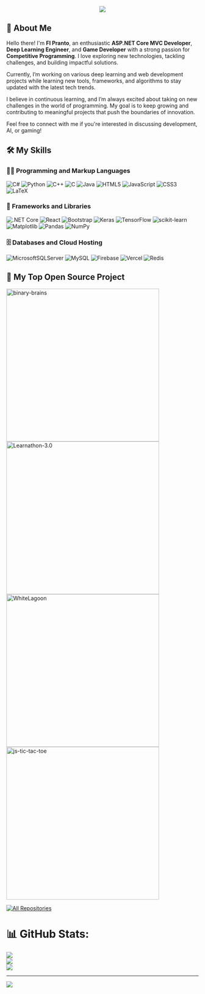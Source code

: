 <p align="center">
<a href="https://github.com/DenverCoder1/readme-typing-svg">
  <img src="https://readme-typing-svg.demolab.com?lines=Hi,+I'm+FI+Pranto;ASP.NET+Core+MVC+Developer;Deep+Learning+Engineer;Game+Developer;Competitive+Programmer;Always+learning+new+things&font=Fira+Code&center=true&width=440&height=45&color=00BFFF&vCenter=true&pause=1000&size=22" />
</a>

</p>

## 👋 About Me

Hello there! I'm **FI Pranto**, an enthusiastic **ASP.NET Core MVC Developer**, **Deep Learning Engineer**, and **Game Developer** with a strong passion for **Competitive Programming**. I love exploring new technologies, tackling challenges, and building impactful solutions.

Currently, I’m working on various deep learning and web development projects while learning new tools, frameworks, and algorithms to stay updated with the latest tech trends.

I believe in continuous learning, and I’m always excited about taking on new challenges in the world of programming. My goal is to keep growing and contributing to meaningful projects that push the boundaries of innovation.

Feel free to connect with me if you're interested in discussing development, AI, or gaming!


## 🛠️ My Skills


### 👨‍💻 Programming and Markup Languages
![C#](https://img.shields.io/badge/c%23-%23239120.svg?style=for-the-badge&logo=csharp&logoColor=white)
![Python](https://img.shields.io/badge/python-3670A0?style=for-the-badge&logo=python&logoColor=ffdd54)
![C++](https://img.shields.io/badge/c++-%2300599C.svg?style=for-the-badge&logo=c%2B%2B&logoColor=white)
![C](https://img.shields.io/badge/c-%2300599C.svg?style=for-the-badge&logo=c&logoColor=white)
![Java](https://img.shields.io/badge/java-%23ED8B00.svg?style=for-the-badge&logo=openjdk&logoColor=white)
![HTML5](https://img.shields.io/badge/html5-%23E34F26.svg?style=for-the-badge&logo=html5&logoColor=white)
![JavaScript](https://img.shields.io/badge/javascript-%23323330.svg?style=for-the-badge&logo=javascript&logoColor=%23F7DF1E)
![CSS3](https://img.shields.io/badge/css3-%231572B6.svg?style=for-the-badge&logo=css3&logoColor=white)
![LaTeX](https://img.shields.io/badge/latex-%23008080.svg?style=for-the-badge&logo=latex&logoColor=white)

### 🧰 Frameworks and Libraries
![.NET Core](https://img.shields.io/badge/.NET%20Core-512BD4?style=for-the-badge&logo=.net&logoColor=white)
![React](https://img.shields.io/badge/react-%2320232a.svg?style=for-the-badge&logo=react&logoColor=%2361DAFB)
![Bootstrap](https://img.shields.io/badge/bootstrap-%238511FA.svg?style=for-the-badge&logo=bootstrap&logoColor=white)
![Keras](https://img.shields.io/badge/Keras-%23D00000.svg?style=for-the-badge&logo=Keras&logoColor=white)
![TensorFlow](https://img.shields.io/badge/TensorFlow-%23FF6F00.svg?style=for-the-badge&logo=TensorFlow&logoColor=white)
![scikit-learn](https://img.shields.io/badge/scikit--learn-%23F7931E.svg?style=for-the-badge&logo=scikit-learn&logoColor=white)
![Matplotlib](https://img.shields.io/badge/Matplotlib-%23ffffff.svg?style=for-the-badge&logo=Matplotlib&logoColor=black)
![Pandas](https://img.shields.io/badge/pandas-%23150458.svg?style=for-the-badge&logo=pandas&logoColor=white)
![NumPy](https://img.shields.io/badge/numpy-%23013243.svg?style=for-the-badge&logo=numpy&logoColor=white)
<!--![Unity](https://img.shields.io/badge/unity-%23000000.svg?style=for-the-badge&logo=unity&logoColor=white)-->

### 🗄️ Databases and Cloud Hosting
![MicrosoftSQLServer](https://img.shields.io/badge/Microsoft%20SQL%20Server-CC2927?style=for-the-badge&logo=microsoft%20sql%20server&logoColor=white)
![MySQL](https://img.shields.io/badge/mysql-4479A1.svg?style=for-the-badge&logo=mysql&logoColor=white)
![Firebase](https://img.shields.io/badge/firebase-%23039BE5.svg?style=for-the-badge&logo=firebase)
![Vercel](https://img.shields.io/badge/vercel-%23000000.svg?style=for-the-badge&logo=vercel&logoColor=white)
![Redis](https://img.shields.io/badge/redis-%23DD0031.svg?style=for-the-badge&logo=redis&logoColor=white)


<summary><h2>📘 My Top Open Source Project</h2></summary>

<p align="left">
  <a href="https://github.com/FI-Pranto/binary-brains">
    <img width="400" src="https://github-readme-stats.vercel.app/api/pin/?username=FI-Pranto&repo=binary-brains&theme=react" alt="binary-brains" />
  </a>
    <a href="https://github.com/FI-Pranto/Learnathon-3.0">
    <img width="400" src="https://github-readme-stats.vercel.app/api/pin/?username=FI-Pranto&repo=Learnathon-3.0&theme=react" alt="Learnathon-3.0" />
  </a>
  <a href="https://github.com/FI-Pranto/WhiteLagoon">
    <img width="400" src="https://github-readme-stats.vercel.app/api/pin/?username=FI-Pranto&repo=WhiteLagoon&theme=react" alt="WhiteLagoon" />
  </a>
  <a href="https://github.com/FI-Pranto/js-tic-tac-toe">
    <img width="400" src="https://github-readme-stats.vercel.app/api/pin/?username=FI-Pranto&repo=js-tic-tac-toe&theme=react" alt="js-tic-tac-toe" />
  </a>
</p>

<a href="https://github.com/FI-Pranto?tab=repositories&sort=stargazers">
  <img alt="All Repositories" title="All Repositories" src="https://custom-icon-badges.demolab.com/badge/-Click%20Here%20For%20All%20My%20Repos-1F222E?style=for-the-badge&logoColor=white&logo=repo"/>
</a>

# 📊 GitHub Stats:
![](https://github-readme-stats.vercel.app/api?username=FI-Pranto&theme=synthwave&hide_border=false&include_all_commits=false&count_private=false)<br/>
![](https://nirzak-streak-stats.vercel.app/?user=FI-Pranto&theme=synthwave&hide_border=false)<br/>
![](https://github-readme-stats.vercel.app/api/top-langs/?username=FI-Pranto&theme=synthwave&hide_border=false&include_all_commits=false&count_private=false&layout=compact)

---
[![](https://visitcount.itsvg.in/api?id=FI-Pranto&icon=0&color=0)](https://visitcount.itsvg.in)

